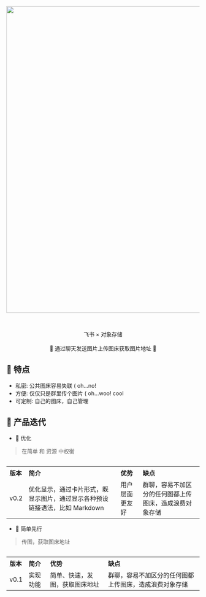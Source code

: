 <p align='center'>
    <img src='./imges/picload.gif' alt='' width='800'/>
</p>

<br>

<p align='center'>
   飞书 × 对象存储
<br>
<br>
    🚀 通过聊天发送图片上传图床获取图片地址  🚀
</p>




## 🫡  特点

- 私密: 公共图床容易失联 ( oh...no!
- 方便: 仅仅只是群里传个图片 ( oh...woo! cool
- 可定制: 自己的图床，自己管理




## 🍻 产品迭代

- 🍌 优化
> 在简单 和 资源 中权衡
<table align="left">
    <tr align="left">
        <th> 版本 </th>
        <th> 简介 </th>
        <th> 优势 </th>
        <th> 缺点 </th>
    </tr>
    <tr align="left">
        <td> v0.2 </td>
        <td> 优化显示，通过卡片形式，既显示图片，通过显示各种预设链接语法，比如 Markdown </td>
        <td> 用户层面更友好 </td>
        <td> 群聊，容易不加区分的任何图都上传图床，造成浪费对象存储 </td>
    </tr>
</table>


- 🍋 简单先行
> 传图，获取图床地址

<table align="left">
    <tr align="left">
        <th> 版本 </th>
        <th> 简介 </th>
        <th> 优势 </th>
        <th> 缺点 </th>
    </tr>
    <tr align="left">
        <td> v0.1 </td>
        <td> 实现功能 </td>
        <td> 简单、快速，发图，获取图床地址 </td>
        <td> 群聊，容易不加区分的任何图都上传图床，造成浪费对象存储 </td>
    </tr>
</table>
